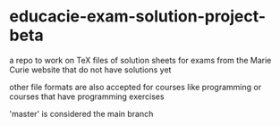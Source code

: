 # educacie-exam-solution-project-beta
a repo to work on TeX files of solution sheets for exams from the Marie Curie website that do not have solutions yet

other file formats are also accepted for courses like programming or courses that have programming exercises

'master' is considered the main branch

